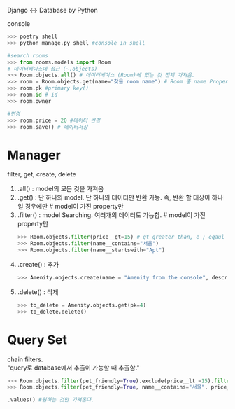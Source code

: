 Django <-> Database by Python  

console 
```bash
>>> poetry shell
>>> python manage.py shell #console in shell
```
```python
#search rooms
>>> from rooms.models import Room 
# 데이터베이스에 접근 (~.objects)
>>> Room.objects.all() # 데이터베이스 (Room)에 있는 것 전체 가져옴.
>>> room = Room.objects.get(name="찾을 room name") # Room 중 name Property 만 가져옴.
>>> room.pk #primary key()
>>> room.id # id
>>> room.owner 

#변경
>>> room.price = 20 #데이터 변경
>>> room.save() # 데이터저장
```
# Manager  
filter, get, create, delete

1. .all() : model의 모든 것을 가져옴
2. .get() : 단 하나의 model. 단 하나의 데이터만 반환 가능. 즉, 반환 할 대상이 하나일 경우에만 # model이 가진 property만
3. .filter() : model Searching. 여러개의 데이터도 가능함. # model이 가진 property만
    ```python
    >>> Room.objects.filter(price__gt=15) # gt greater than, e ; eqaul
    >>> Room.objects.filter(name__contains="서울")
    >>> Room.objects.filter(name__startswith="Apt")
    ```
4. .create() : 추가
   ```python
   >>> Amenity.objects.create(name = "Amenity from the console", description = "How cool is this?")
   ```
5. .delete() : 삭제
    ```python
    >>> to_delete = Amenity.objects.get(pk=4)
    >>> to_delete.delete()
    ```

# Query Set
chain filters.  
"query로 database에서 추출이 가능할 때 추출함."  
```python
>>> Room.objects.filter(pet_friendly=True).exclude(price__lt =15).filter(name__contains="서울")
>>> Room.objects.filter(pet_friendly=True, name__contains="서울", price__gt=15) #위와 동일
```

```python
.values() #원하는 것만 가져온다.
```
